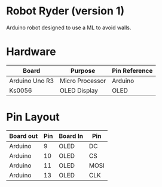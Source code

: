 # Robot Ryder (version 1)

Arduino robot designed to use a ML to avoid walls.


# Hardware

| Board          | Purpose         | Pin Reference |
| -------------- | --------------  | ------------- |
| Arduino Uno R3 | Micro Processor | Arduino       |
| Ks0056         | OLED Display    | OLED          |


# Pin Layout

| Board out      | Pin             | Board In      |  Pin      |
| -------------- | --------------  | ------------- | --------  |
| Arduino        | 9               | OLED          | DC        |
| Arduino        | 10              | OLED          | CS        |
| Arduino        | 11              | OLED          | MOSI      | 
| Arduino        | 13              | OLED          | CLK       |  